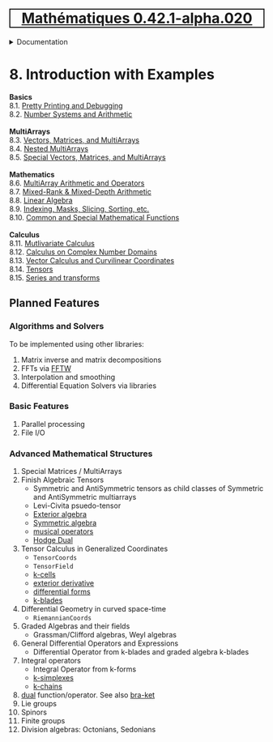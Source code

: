 [<h1 style='border: 2px solid; text-align: center'>Mathématiques 0.42.1-alpha.020</h1>](../../README.md)

<details>

<summary>Documentation</summary>

# [Documentation](../README.md)<br>
Chapter 1. [License](../license/README.md)<br>
Chapter 2. [About](../about/README.md)<br>
Chapter 3. [Why?](../why/README.md)<br>
Chapter 4. [Objectives](../objectives/README.md)<br>
Chapter 5. [Versioning](../versioning/README.md)<br>
Chapter 6. [Status & Release Notes](../status-release/README.md)<br>
Chapter 7. [Upcoming Development](../development-schedule/README.md)<br>
Chapter 8. _Introduction with Examples_ <br>
Chapter 9. [Installation](../installation/README.md)<br>
Chapter 10. [Your First Mathématiques Project](../first-project/README.md)<br>
Chapter 11. [Usage Guide: Syntax, Data Types, Functions, etc](../user-guide/README.md)<br>
Chapter 12. [Benchmarks](../benchmarks/README.md)<br>
Chapter 13. [Tests](../test/README.md)<br>
Chapter 14. [Developer Guide: Modifying and Extending Mathématiques](../developer-guide/README.md)<br>


</details>



# 8. Introduction with Examples

**Basics**<br>
8.1. [Pretty Printing and Debugging](print-debug/README.md)<br>
8.2. [Number Systems and Arithmetic](numbers/README.md)<br>
<br>**MultiArrays**<br>
8.3. [Vectors, Matrices, and MultiArrays](multiarrays/README.md)<br>
8.4. [Nested MultiArrays](nested-multiarrays/README.md)<br>
8.5. [Special Vectors, Matrices, and MultiArrays](special-multiarrays/README.md)<br>
<br>**Mathematics**<br>
8.6. [MultiArray Arithmetic and Operators](multiarray-arithmetic/README.md)<br>
8.7. [Mixed-Rank & Mixed-Depth Arithmetic](arithmetic-mixed/README.md)<br>
8.8. [Linear Algebra](linear-algebra/README.md)<br>
8.9. [Indexing, Masks, Slicing, Sorting, etc.](sort-mask-slice/README.md)<br>
8.10. [Common and Special Mathematical Functions](math-functions/README.md)<br>
<br>**Calculus**<br>
8.11. [Mutlivariate Calculus](multi-var-calculus/README.md)<br>
8.12. [Calculus on Complex Number Domains](complex-calculus/README.md)<br>
8.13. [Vector Calculus and Curvilinear Coordinates](vector-calculus/README.md)<br>
8.14. [Tensors](tensors/README.md)<br>
8.15. [Series and transforms](series-transforms/README.md)<br>


## Planned Features



### Algorithms and Solvers

To be implemented using other libraries:

1. Matrix inverse and matrix decompositions
1. FFTs via [FFTW](https://en.wikipedia.org/wiki/FFTW)
1. Interpolation and smoothing
1. Differential Equation Solvers via libraries

### Basic Features

1. Parallel processing
1. File I/O

### Advanced Mathematical Structures

1. Special Matrices / MultiArrays
1. Finish Algebraic Tensors
    + Symmetric and AntiSymmetric tensors as child classes of Symmetric and AntiSymmetric multiarrays
    + Levi-Civita psuedo-tensor
    + [Exterior algebra](https://en.wikipedia.org/wiki/Exterior_algebra)
    + [Symmetric algebra](https://en.wikipedia.org/wiki/Symmetric_algebra)
    + [musical operators](https://en.wikipedia.org/wiki/Musical_isomorphism)
    + [Hodge Dual](https://en.wikipedia.org/wiki/Hodge_star_operator)
1. Tensor Calculus in Generalized Coordinates
    + `TensorCoords`
    + `TensorField`
    + [k-cells](https://en.wikipedia.org/wiki/K-cell_(mathematics))
    + [exterior derivative](https://en.wikipedia.org/wiki/Exterior_derivative)
    + [differential forms](https://en.wikipedia.org/wiki/Differential_form)
    + [k-blades](https://en.wikipedia.org/wiki/Blade_(geometry))
1. Differential Geometry in curved space-time
    + `RiemannianCoords`
1. Graded Algebras and their fields
    + Grassman/Clifford algebras, Weyl algebras
1. General Differential Operators and Expressions
    + Differential Operator from k-blades and graded algebra k-blades
1. Integral operators
    + Integral Operator from k-forms
    + [k-simplexes](https://en.wikipedia.org/wiki/Simplex)
    + [k-chains](https://en.wikipedia.org/wiki/Chain_(algebraic_topology))
1. [dual](https://en.wikipedia.org/wiki/Duality_(mathematics)) function/operator. See also [bra-ket](https://en.wikipedia.org/wiki/Bra%E2%80%93ket_notation)
1. Lie groups
1. Spinors
1. Finite groups
1. Division algebras: Octonians, Sedonians

